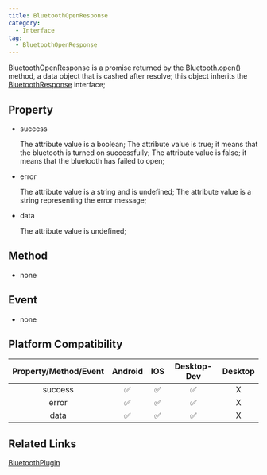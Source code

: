 ```yaml
---
title: BluetoothOpenResponse
category:
  - Interface
tag:
  - BluetoothOpenResponse
---
```


BluetoothOpenResponse is a promise returned by the Bluetooth.open() method, a data object that is cashed after resolve; this object inherits the [BluetoothResponse](../bluetooth-response/index.md) interface;

## Property
  - success

    The attribute value is a boolean;
    The attribute value is true; it means that the bluetooth is turned on successfully;
    The attribute value is false; it means that the bluetooth has failed to open;

  - error

    The attribute value is a string and is undefined;
    The attribute value is a string representing the error message;

  - data

    The attribute value is undefined;


## Method

  - none

## Event

  - none

## Platform Compatibility

| Property/Method/Event| Android | IOS | Desktop-Dev | Desktop |
|:------------:|:-------:|:---:|:-----------:|:-------:|
| success      | ✅      | ✅   | ✅          | X       |
| error        | ✅      | ✅   | ✅          | X       |
| data         | ✅      | ✅   | ✅          | X       |

## Related Links

[BluetoothPlugin](../../plugin/bluetooth/index.md)



